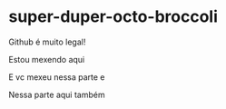 # super-duper-octo-broccoli

Github é muito legal!

Estou mexendo aqui

E vc mexeu nessa parte e

Nessa parte aqui também